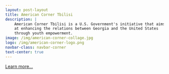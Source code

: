 ```yaml
---
layout: post-layout
title: American Corner Tbilisi
description: |
    American Corner Tbilisi is a U.S. Government's initiative that aims
    at enhancing the relations between Georgia and the United States
    through youth empowerment.
image: /img/american-corner-collage.jpg
logo: /img/american-corner-logo.png
navbar-class: navbar-corner
text-center: true
---
```



<a href="https://www.facebook.com/AmericanCornerTbilisi" class="btn
btn-primary btn-xl" target="_blank">Learn more...</a>
